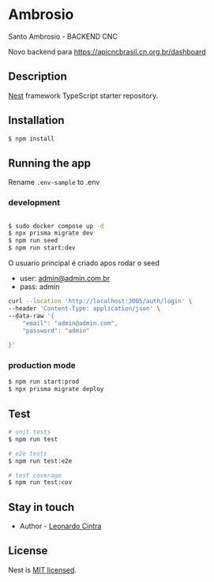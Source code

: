 # Ambrosio

Santo Ambrosio - BACKEND CNC

Novo backend para https://apicncbrasil.cn.org.br/dashboard

## Description

[Nest](https://github.com/nestjs/nest) framework TypeScript starter repository.

## Installation

```bash
$ npm install
```

## Running the app

Rename `.env-sample` to .env

### development
```bash

$ sudo docker compose up -d
$ npx prisma migrate dev
$ npm run seed
$ npm run start:dev
```

O usuario principal é criado apos rodar o seed
- user: admin@admin.com.br
- pass: admin
```bash
curl --location 'http://localhost:3005/auth/login' \
--header 'Content-Type: application/json' \
--data-raw '{
    "email": "admin@admin.com",
    "password": "admin"
    
}'
```

### production mode
```bash
$ npm run start:prod
$ npx prisma migrate deploy
```

## Test

```bash
# unit tests
$ npm run test

# e2e tests
$ npm run test:e2e

# test coverage
$ npm run test:cov
```

## Stay in touch

- Author - [Leonardo Cintra](https://leonardocintra.com.br)

## License

Nest is [MIT licensed](LICENSE).
